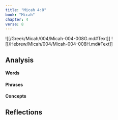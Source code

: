 ```yaml
---
title: "Micah 4:8"
book: "Micah"
chapter: 4
verse: 8
---
```

![[/Greek/Micah/004/Micah-004-008G.md#Text]]
![[/Hebrew/Micah/004/Micah-004-008H.md#Text]]

## Analysis

#### Words

#### Phrases

#### Concepts

## Reflections
